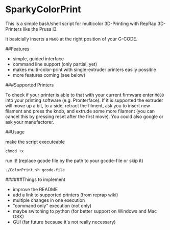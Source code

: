 SparkyColorPrint
================

This is a simple bash/shell script for multicolor 3D-Printing with RepRap 3D-Printers like the Prusa i3.

It basicially inserts a `M600` at the right position of your G-CODE.

##Features

- simple, guided interface
- command line support (only partial, yet)
- makes multi-color-print with single-extruder printers easily possible
- more features coming (see below)

###Supported Printers

To check if your printer is able to that with your current firmware enter `M600` into your printing software (e.g. Pronterface). If it is supported the extruder will move up a bit, to a side, retract the filment, ask you to insert new filament and press the knob, and extrude some more filament (you can cancel this by pressing reset after the first move). You could also google or ask your manufactorer.

##Usage


make the script executeable

`chmod +x`


run it! (replace gcode file by the path to your gcode-file or skip it)

`./ColorPrint.sh gcode-file`


######Things to implement

- improve the README
- add a link to supported printers (from reprap wiki)
- multiple changes in one execution
- "command only" execution (not only)
- maybe switching to python (for better support on Windows and Mac OSX)
- GUI (far future because it's not really necessary)
